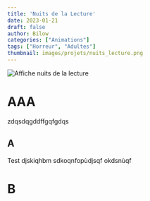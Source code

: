 ```yaml
---
title: 'Nuits de la Lecture'
date: 2023-01-21
draft: false
author: Bilow
categories: ["Animations"]
tags: ["Horreur", "Adultes"]
thumbnail: images/projets/nuits_lecture.png
---
```


![Affiche nuits de la lecture](/images/projets/nuits_lecture.png)

# AAA
zdqsdqgddffgqfgdqs


## A
Test
djskiqhbm
sdkoqnfopùdjsqf
okdsnùqf

# B
